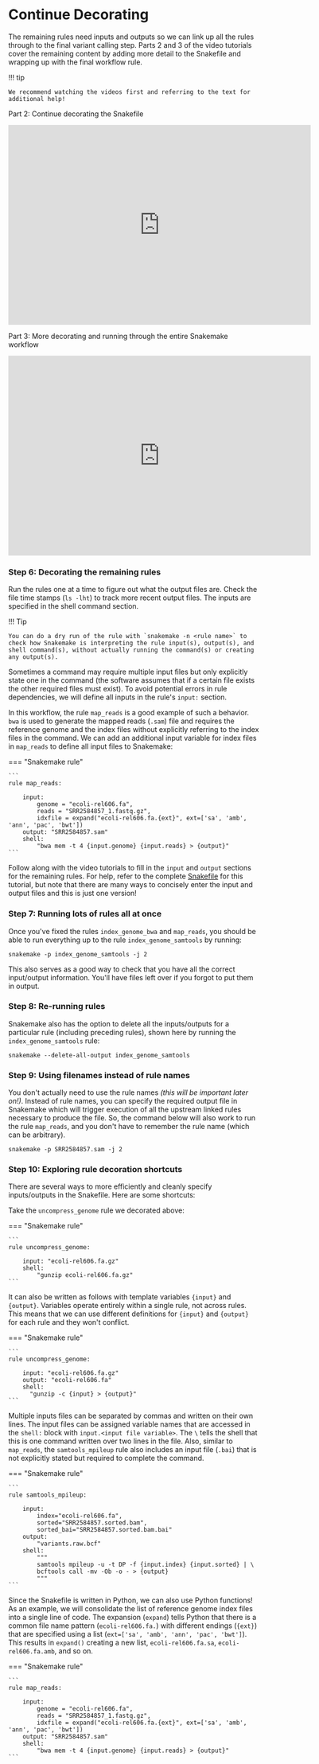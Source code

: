 # Continue Decorating

The remaining rules need inputs and outputs so we can link up all the rules through to the final variant calling step. Parts 2 and 3 of the video tutorials cover the remaining content by adding more detail to the Snakefile and wrapping up with the final workflow rule.

!!! tip

    We recommend watching the videos first and referring to the text for additional help!

Part 2: Continue decorating the Snakefile

<iframe id="kaltura_player" src="https://cdnapisec.kaltura.com/p/1770401/sp/177040100/embedIframeJs/uiconf_id/29032722/partner_id/1770401?iframeembed=true&playerId=kaltura_player&entry_id=1_dpm82v5g&flashvars[mediaProtocol]=rtmp&amp;flashvars[streamerType]=rtmp&amp;flashvars[streamerUrl]=rtmp://www.kaltura.com:1935&amp;flashvars[rtmpFlavors]=1&amp;flashvars[localizationCode]=en&amp;flashvars[leadWithHTML5]=true&amp;flashvars[sideBarContainer.plugin]=true&amp;flashvars[sideBarContainer.position]=left&amp;flashvars[sideBarContainer.clickToClose]=true&amp;flashvars[chapters.plugin]=true&amp;flashvars[chapters.layout]=vertical&amp;flashvars[chapters.thumbnailRotator]=false&amp;flashvars[streamSelector.plugin]=true&amp;flashvars[EmbedPlayer.SpinnerTarget]=videoHolder&amp;flashvars[dualScreen.plugin]=true&amp;flashvars[Kaltura.addCrossoriginToIframe]=true&amp;&wid=0_aua731cw" width="608" height="402" allowfullscreen webkitallowfullscreen mozAllowFullScreen allow="autoplay *; fullscreen *; encrypted-media *" sandbox="allow-forms allow-same-origin allow-scripts allow-top-navigation allow-pointer-lock allow-popups allow-modals allow-orientation-lock allow-popups-to-escape-sandbox allow-presentation allow-top-navigation-by-user-activation" frameborder="0" title="Kaltura Player"></iframe>

Part 3: More decorating and running through the entire Snakemake workflow

<iframe id="kaltura_player" src="https://cdnapisec.kaltura.com/p/1770401/sp/177040100/embedIframeJs/uiconf_id/29032722/partner_id/1770401?iframeembed=true&playerId=kaltura_player&entry_id=1_q2n1e8ck&flashvars[mediaProtocol]=rtmp&amp;flashvars[streamerType]=rtmp&amp;flashvars[streamerUrl]=rtmp://www.kaltura.com:1935&amp;flashvars[rtmpFlavors]=1&amp;flashvars[localizationCode]=en&amp;flashvars[leadWithHTML5]=true&amp;flashvars[sideBarContainer.plugin]=true&amp;flashvars[sideBarContainer.position]=left&amp;flashvars[sideBarContainer.clickToClose]=true&amp;flashvars[chapters.plugin]=true&amp;flashvars[chapters.layout]=vertical&amp;flashvars[chapters.thumbnailRotator]=false&amp;flashvars[streamSelector.plugin]=true&amp;flashvars[EmbedPlayer.SpinnerTarget]=videoHolder&amp;flashvars[dualScreen.plugin]=true&amp;flashvars[Kaltura.addCrossoriginToIframe]=true&amp;&wid=0_ac2qdn2j" width="608" height="402" allowfullscreen webkitallowfullscreen mozAllowFullScreen allow="autoplay *; fullscreen *; encrypted-media *" sandbox="allow-forms allow-same-origin allow-scripts allow-top-navigation allow-pointer-lock allow-popups allow-modals allow-orientation-lock allow-popups-to-escape-sandbox allow-presentation allow-top-navigation-by-user-activation" frameborder="0" title="Kaltura Player"></iframe>

### Step 6: Decorating the remaining rules

Run the rules one at a time to figure out what the output files are. Check the file time stamps (`ls -lht`) to track more recent output files. The inputs are specified in the shell command section.

!!! Tip

    You can do a dry run of the rule with `snakemake -n <rule name>` to check how Snakemake is interpreting the rule input(s), output(s), and shell command(s), without actually running the command(s) or creating any output(s).

Sometimes a command may require multiple input files but only explicitly state one in the command (the software assumes that if a certain file exists the other required files must exist). To avoid potential errors in rule dependencies, we will define all inputs in the rule's `input:` section.

In this workflow, the rule `map_reads` is a good example of such a behavior. `bwa` is used to generate the mapped reads (`.sam`) file and requires the reference genome and the index files without explicitly referring to the index files in the command. We can add an additional input variable for index files in `map_reads` to define all input files to Snakemake:

=== "Snakemake rule"

    ```
    rule map_reads:

        input:
            genome = "ecoli-rel606.fa",
            reads = "SRR2584857_1.fastq.gz",
            idxfile = expand("ecoli-rel606.fa.{ext}", ext=['sa', 'amb', 'ann', 'pac', 'bwt'])
        output: "SRR2584857.sam"
        shell:
            "bwa mem -t 4 {input.genome} {input.reads} > {output}"
    ```

Follow along with the video tutorials to fill in the `input` and `output` sections for the remaining rules. For help, refer to the complete [Snakefile](./example_snakefile.md) for this tutorial, but note that there are many ways to concisely enter the input and output files and this is just one version!

### Step 7: Running lots of rules all at once

Once you've fixed the rules `index_genome_bwa` and `map_reads`, you should be able to run everything up to the rule `index_genome_samtools` by running:

```
snakemake -p index_genome_samtools -j 2
```

This also serves as a good way to check that you have all the correct input/output information. You'll have files left over if you forgot to put them in output.

### Step 8: Re-running rules

Snakemake also has the option to delete all the inputs/outputs for a particular rule (including preceding rules), shown here by running the `index_genome_samtools` rule:
```
snakemake --delete-all-output index_genome_samtools
```

### Step 9: Using filenames instead of rule names

You don't actually need to use the rule names *(this will be important later on!)*. Instead of rule names, you can specify the required output file in Snakemake which will trigger execution of all the upstream linked rules necessary to produce the file. So, the command below will also work to run the rule `map_reads`, and you don't have to remember the rule name (which can be arbitrary).

```
snakemake -p SRR2584857.sam -j 2
```

### Step 10: Exploring rule decoration shortcuts

There are several ways to more efficiently and cleanly specify inputs/outputs in the Snakefile. Here are some shortcuts:

Take the `uncompress_genome` rule we decorated above:

=== "Snakemake rule"

    ```
    rule uncompress_genome:

        input: "ecoli-rel606.fa.gz"
        shell:
            "gunzip ecoli-rel606.fa.gz"
    ```            

It can also be written as follows with template variables `{input}` and `{output}`. Variables operate entirely within a single rule, not across rules. This means that we can use different definitions for `{input}` and `{output}` for each rule and they won't conflict.

=== "Snakemake rule"

    ```
    rule uncompress_genome:

        input: "ecoli-rel606.fa.gz"
        output: "ecoli-rel606.fa"
        shell:
          "gunzip -c {input} > {output}"
    ```

Multiple inputs files can be separated by commas and written on their own lines. The input files can be assigned variable names that are accessed in the `shell:` block with `input.<input file variable>`. The `\` tells the shell that this is one command written over two lines in the file. Also, similar to `map_reads`, the `samtools_mpileup` rule also includes an input file (`.bai`) that is not explicitly stated but required to complete the command.

=== "Snakemake rule"

    ```
    rule samtools_mpileup:

        input:
            index="ecoli-rel606.fa",
            sorted="SRR2584857.sorted.bam",
            sorted_bai="SRR2584857.sorted.bam.bai"
        output:
            "variants.raw.bcf"
        shell:
            """
            samtools mpileup -u -t DP -f {input.index} {input.sorted} | \
            bcftools call -mv -Ob -o - > {output}
            """
    ```

Since the Snakefile is written in Python, we can also use Python functions! As an example, we will consolidate the list of reference genome index files into a single line of code. The expansion (`expand`) tells Python that there is a common file name pattern (`ecoli-rel606.fa.`) with different endings (`{ext}`) that are specified using a list (`ext=['sa', 'amb', 'ann', 'pac', 'bwt']`). This results in `expand()` creating a new list, `ecoli-rel606.fa.sa`, `ecoli-rel606.fa.amb`, and so on.


=== "Snakemake rule"

    ```
    rule map_reads:

        input:
            genome = "ecoli-rel606.fa",
            reads = "SRR2584857_1.fastq.gz",
            idxfile = expand("ecoli-rel606.fa.{ext}", ext=['sa', 'amb', 'ann', 'pac', 'bwt'])
        output: "SRR2584857.sam"
        shell:
            "bwa mem -t 4 {input.genome} {input.reads} > {output}"
    ```
